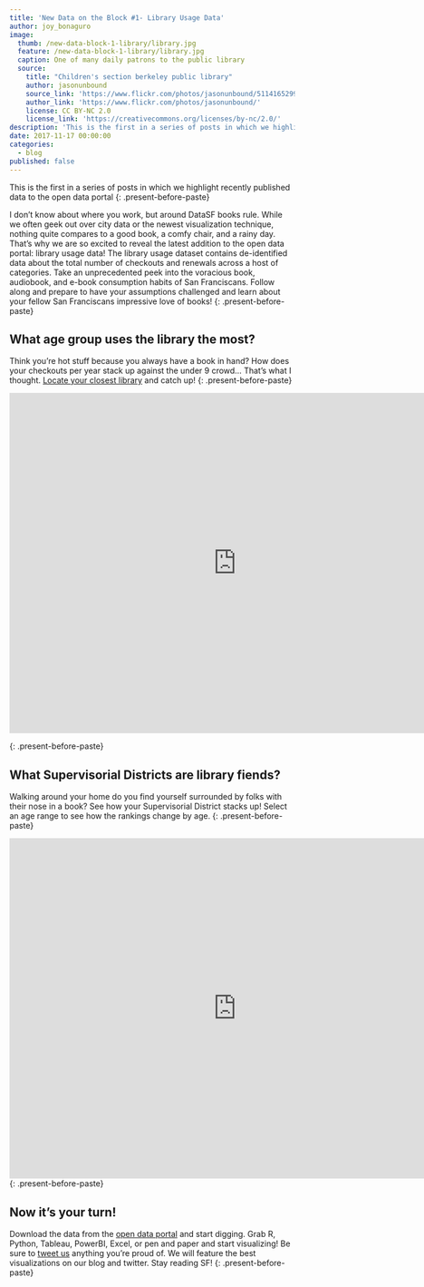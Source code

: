 ```yaml
---
title: 'New Data on the Block #1- Library Usage Data'
author: joy_bonaguro
image:
  thumb: /new-data-block-1-library/library.jpg
  feature: /new-data-block-1-library/library.jpg
  caption: One of many daily patrons to the public library
  source:
    title: "Children's section berkeley public library"
    author: jasonunbound
    source_link: 'https://www.flickr.com/photos/jasonunbound/5114165299'
    author_link: 'https://www.flickr.com/photos/jasonunbound/'
    license: CC BY-NC 2.0
    license_link: 'https://creativecommons.org/licenses/by-nc/2.0/'
description: 'This is the first in a series of posts in which we highlight recently published data to the open data portal. First up, library data!'
date: 2017-11-17 00:00:00
categories:
  - blog
published: false
---
```



This is the first in a series of posts in which we highlight recently published data to the open data portal
{: .present-before-paste}

I don’t know about where you work, but around DataSF books rule. While we often geek out over city data or the newest visualization technique, nothing quite compares to a good book, a comfy chair, and a rainy day. That’s why we are so excited to reveal the latest addition to the open data portal: library usage data! The library usage dataset contains de-identified data about the total number of checkouts and renewals across a host of categories. Take an unprecedented peek into the voracious book, audiobook, and e-book consumption habits of San Franciscans. Follow along and prepare to have your assumptions challenged and learn about your fellow San Franciscans impressive love of books!
{: .present-before-paste}

## What age group uses the library the most?

Think you’re hot stuff because you always have a book in hand? How does your checkouts per year stack up against the under 9 crowd… That’s what I thought. [Locate your closest library](https://www.google.com/maps/d/viewer?ll=37.75684299999998%2C-122.444366&amp;spn=0.095003%2C0.145912&amp;hl=en&amp;msa=0&amp;z=12&amp;source=embed&amp;ie=UTF8&amp;mid=1B8aE_aJusm_OGyajBH7pW_EfDdo) and catch up!
{: .present-before-paste}
<iframe width="800" height="600" src="https://app.powerbi.com/view?r=eyJrIjoiZTdiMTQyZjctMzMwYS00ODA4LWI5ODgtNjIxZDEzYWQ4YWE5IiwidCI6IjIyZDVjMmNmLWNlM2UtNDQzZC05YTdmLWRmY2MwMjMxZjczZiIsImMiOjZ9" frameborder="0" allowFullScreen="true"></iframe>

{: .present-before-paste}

## What Supervisorial Districts are library fiends?

Walking around your home do you find yourself surrounded by folks with their nose in a book? See how your Supervisorial District stacks up! Select an age range to see how the rankings change by age.
{: .present-before-paste}

<iframe width="800" height="600" src="https://app.powerbi.com/view?r=eyJrIjoiOWIyMzViOTMtYTg2NC00ZjY2LWE0NjItODdjOGViNjU2NmFmIiwidCI6IjIyZDVjMmNmLWNlM2UtNDQzZC05YTdmLWRmY2MwMjMxZjczZiIsImMiOjZ9" frameborder="0" allowFullScreen="true"></iframe>
{: .present-before-paste}

## Now it’s your turn!

Download the data from the [open data portal](https://data.sfgov.org/Culture-and-Recreation/Library-Usage/qzz6-2jup) and start digging. Grab R, Python, Tableau, PowerBI, Excel, or pen and paper and start visualizing! Be sure to [tweet us](https://twitter.com/datasf) anything you’re proud of. We will feature the best visualizations on our blog and twitter. Stay reading SF!
{: .present-before-paste}